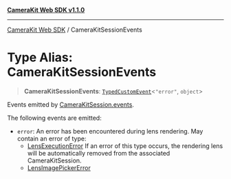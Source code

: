 [**CameraKit Web SDK v1.1.0**](../README.md)

***

[CameraKit Web SDK](../globals.md) / CameraKitSessionEvents

# Type Alias: CameraKitSessionEvents

> **CameraKitSessionEvents**: [`TypedCustomEvent`](../classes/TypedCustomEvent.md)\<`"error"`, `object`\>

Events emitted by [CameraKitSession.events](../classes/CameraKitSession.md#events).

The following events are emitted:
  - `error`: An error has been encountered during lens rendering. May contain an error of type:
    - [LensExecutionError](LensExecutionError.md) If an error of this type occurs, the rendering lens will be automatically removed
from the associated CameraKitSession.
    - [LensImagePickerError](LensImagePickerError.md)
